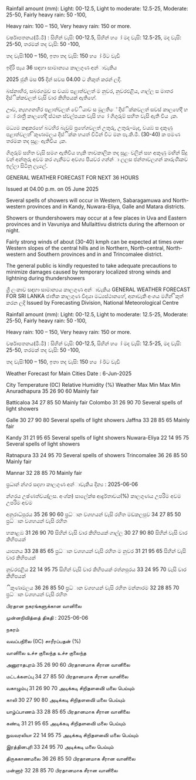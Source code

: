 Rainfall amount (mm): Light: 00-12.5, Light to moderate: 12.5-25, Moderate: 25-50, Fairly heavy rain: 50 -100,

Heavy rain: 100 – 150, Very heavy rain: 150 or more.

වර්ෂාපතනය(මි.මී) : සිහින් වැසි: 00-12.5, සිහින් හ ෝ මද වැසි: 12.5-25, මද වැසි: 25-50, තරමක් තද වැසි: 50 -100,

තද වැසි:100 – 150, ඉතා තද වැසි: 150 හ ෝ ඊට වැඩි

ඉදිරි පැය 36 සඳහා සාමාන්‍යය කාලගුණ අන්‍ාවැකිය

2025 ජුනි මස 05 දින්‍ සවස 04.00 ට නිකුත් කරන්‍ ලදි.

බස්නාහිර, සබරගමුව ස වයඹ පළාත්වලත් ම නුවර, නුවරඑළිය, ගාල්ල ස මාතර දිස්ික්කවලත් වැසි වාර කිහිපයක් ඇතිහේ.

ඌව, නැහගනහිර පළාත්වලත් වේියාව ස මුලතිේ දිස්ික්කවලත් සවස් කාලහේදී හ ෝ රාත්‍රී කාලහේදී ස්ථාන ස්වල්පයක වැසි හ ෝ ගිගුරුම් සහිත වැසි ඇති විය ැක.

මධ්‍යම කඳුකරහේ බටහිර බැවුම් ප්‍රහේශවලත් උතුරු, උතුරු-මැද, වයඹ ස දකුණු පළාත්වලත් ිකුණාමලය දිස්ික්ක හයත් විටින් විට මන පැ.කි.මී. (30-40) ක පමණ තරමක තද සුළං ඇතිවිය ැක.

ගිගුරුම් සහිත වැසි සමග ඇතිවිය හැකි තාවකාලික තද සුළං වලින් සහ අකුණු මඟින් සිදු වන්‍ අන්‍තුරු අවම කර ගැනීමට අවශ්‍ය පියවර ගන්න්‍ා ලලස ජන්‍තාවලගන් කාරුණිකව ඉල්ලා සිටිනු ලැලේ.

GENERAL WEATHER FORECAST FOR NEXT 36 HOURS

Issued at 04.00 p.m. on 05 June 2025

Several spells of showers will occur in Western, Sabaragamuwa and North-western provinces and in Kandy, Nuwara-Eliya, Galle and Matara districts.

Showers or thundershowers may occur at a few places in Uva and Eastern provinces and in Vavuniya and Mullaittivu districts during the afternoon or night.

Fairly strong winds of about (30-40) kmph can be expected at times over Western slopes of the central hills and in Northern, North-central, North-western and Southern provinces and in and Trincomalee district.

The general public is kindly requested to take adequate precautions to minimize damages caused by temporary localized strong winds and lightning during thundershowers

ශ්‍රී ලංකාව සඳහා සාමාන්‍යය කාලගුණ අන්‍ාවැකිය GENERAL WEATHER FORECAST FOR SRI LANKA ජාතික කාලගුණ විදයා මධ්‍යස්ථානහේ, අනාවැකි අංශය මගින් ිකුත් කරන ලදි Issued by Forecasting Division, National Meteorological Centre

Rainfall amount (mm): Light: 00-12.5, Light to moderate: 12.5-25, Moderate: 25-50, Fairly heavy rain: 50 -100,

Heavy rain: 100 – 150, Very heavy rain: 150 or more.

වර්ෂාපතනය(මි.මී) : සිහින් වැසි: 00-12.5, සිහින් හ ෝ මද වැසි: 12.5-25, මද වැසි: 25-50, තරමක් තද වැසි: 50 -100,

තද වැසි:100 – 150, ඉතා තද වැසි: 150 හ ෝ ඊට වැඩි

Weather Forecast for Main Cities Date : 6-Jun-2025

City Temperature (0C) Relative Humidity (%) Weather Max Min Max Min Anuradhapura 35 26 90 60 Mainly fair

Batticaloa 34 27 85 50 Mainly fair Colombo 31 26 90 70 Several spells of light showers

Galle 30 27 90 80 Several spells of light showers Jaffna 33 28 85 65 Mainly fair

Kandy 31 21 95 65 Several spells of light showers Nuwara-Eliya 22 14 95 75 Several spells of light showers

Ratnapura 33 24 95 70 Several spells of showers Trincomalee 36 26 85 50 Mainly fair

Mannar 32 28 85 70 Mainly fair

ප්‍රධාන්‍ න්‍ගර සදහා කාලගුණ අන්‍ාවැකිය දින්‍ය : 2025-06-06

න්‍ගරය උෂ්ණත්වය(ලස. අංශ්‍ක) සාලේක්ෂ ආර්ද්‍රතාවය(%) කාලගුණය උපරිම අවම උපරිම අවම

අනුරාධ්‍පුරය 35 26 90 60 ප්‍රධ්‍ාන වශහයන් වැසි රහිත මඩකලපුව 34 27 85 50 ප්‍රධ්‍ාන වශහයන් වැසි රහිත

හකාළඹ 31 26 90 70 සිහින් වැසි වාර කිහිපයක් ගාල්ල 30 27 90 80 සිහින් වැසි වාර කිහිපයක්

යාපනය 33 28 85 65 ප්‍රධ්‍ාන වශහයන් වැසි රහිත ම නුවර 31 21 95 65 සිහින් වැසි වාර කිහිපයක්

නුවරඑළිය 22 14 95 75 සිහින් වැසි වාර කිහිපයක් රත්නපුරය 33 24 95 70 වැසි වාර කිහිපයක්

ිකුණාමලය 36 26 85 50 ප්‍රධ්‍ාන වශහයන් වැසි රහිත මන්නාරම 32 28 85 70 ප්‍රධ්‍ාන වශහයන් වැසි රහිත

பிரதான நகரங்களுக்கான வானிலை

முன்னறிவித்தை் திகதி : 2025-06-06

நகரம்

வவப்பநிலை (0C) சாரீரப்பதன் (%)

வானிலை உச்ச குலைந்த உச்ச குலைந்த

அனுராதபுரம் 35 26 90 60 பிரதானமாக சீரான வானிலை

மட்டக்களப்பு 34 27 85 50 பிரதானமாக சீரான வானிலை

வகாழும்பு 31 26 90 70 அடிக்கடி சிறிதளவிை் மலை பெய்யும்

காலி 30 27 90 80 அடிக்கடி சிறிதளவிை் மலை பெய்யும்

யாழ்ப்பாணம் 33 28 85 65 பிரதானமாக சீரான வானிலை

கண்டி 31 21 95 65 அடிக்கடி சிறிதளவிை் மலை பெய்யும்

நுவவரலியா 22 14 95 75 அடிக்கடி சிறிதளவிை் மலை பெய்யும்

இரத்தினபுரி 33 24 95 70 அடிக்கடி மலை பெய்யும்

திருககாணமலை 36 26 85 50 பிரதானமாக சீரான வானிலை

மன்னார் 32 28 85 70 பிரதானமாக சீரான வானிலை